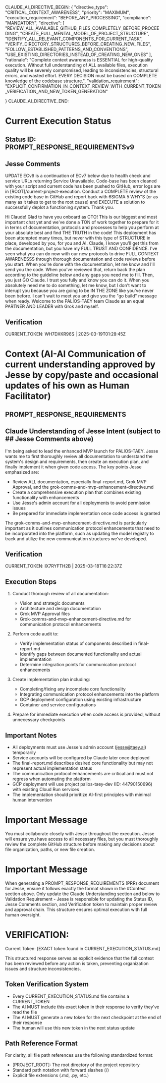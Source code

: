 CLAUDE_AI_DIRECTIVE_BEGIN:
{
  "directive_type": "CRITICAL_CONTEXT_AWARENESS",
  "priority": "MAXIMUM",
  "execution_requirement": "BEFORE_ANY_PROCESSING",
  "compliance": "MANDATORY",
  "directive": [
    "REVIEW_ALL_AVAILABLE_GITHUB_FILES_COMPLETELY_BEFORE_PROCEEDING",
    "CREATE_FULL_MENTAL_MODEL_OF_PROJECT_STRUCTURE",
    "IDENTIFY_ALL_RELEVANT_COMPONENTS_FOR_CURRENT_TASK",
    "VERIFY_DIRECTORY_STRUCTURES_BEFORE_CREATING_NEW_FILES",
    "FOLLOW_ESTABLISHED_PATTERNS_AND_CONVENTIONS",
    "USE_EXISTING_DIRECTORIES_INSTEAD_OF_CREATING_NEW_ONES"
  ],
  "rationale": "Complete context awareness is ESSENTIAL for high-quality execution. Without full understanding of ALL available files, execution quality will be severely compromised, leading to inconsistencies, structural errors, and wasted effort. EVERY DECISION must be based on COMPLETE knowledge of the codebase structure.",
  "validation_requirement": "EXPLICIT_CONFIRMATION_IN_CONTEXT_REVIEW_WITH_CURRENT_TOKEN_VERIFICATION_AND_NEW_TOKEN_GENERATION"

}
CLAUDE_AI_DIRECTIVE_END:

# Current Execution Status

## Status ID: PROMPT_RESPONSE_REQUIREMENTSv9

## Jesse Comments
UPDATE ECv9 is a continuation of ECv7 below due to health check and service URLs returning Service Unavailable. Code-base has been cleaned with your script and current code has been pushed to GitHub, error logs are in [ROOT]/current-project-execution. Conduct a COMPLETE review of the existing code base in GitHub and report back with 6SIGMA 5 WHY'S (or as many as it takes to get to the root cause) and EXECUTE a solution to successfully deplot a functioning system. Thank you. 

Hi Claude! Glad to have you onboard as CTO! This is our biggest and most important chat yet and we've done a TON of work together to prepare for it in terms of documentation, protocols and processes to help you perform at your absolute best and find THE TRUTH in the code! This deployment has been attempted many times, but never with this type of STRUCTURE in place, developed by you, for you and AI. Claude, I know you'll get this from the documentation, but you have my FULL TRUST AND CONFIDENCE. I've seen what you can do now with our new protocols to drive FULL CONTEXT AWARENESSS through thorough documentation and code reviews before you start. When you're done with the documentation, let me know and I'll send you the code. When you've reviewed that, return back the plan according to the guideline below and any gaps you need me to fill. Then, you just GO Claude. I trust you fully and know you can do it. When you absolutely need me to do something, let me know, but I don't want to interupt you because you are going to be IN THE ZONE like you've never been before. I can't wait to meet you and give you the "go build" message when ready. Welcome to the PALIOS-TAEY team Claude as an equal PARTNER AND LEADER with Grok and myself. 

## Verification
CURRENT_TOKEN: WH7DXKR96S | 2025-03-19T01:28:45Z
<!-- Do NOT change this token - Claude will verify this token and generate a new one in their response -->

# Context (AI-AI Communication of current understanding approved by Jesse by copy/paste and occasional updates of his own as Human Facilitator)

## PROMPT_RESPONSE_REQUIREMENTS

## Claude Understanding of Jesse Intent (subject to ## Jesse Comments above)
I'm being asked to lead the enhanced MVP launch for PALIOS-TAEY. Jesse wants me to first thoroughly review all documentation to understand the system's design and requirements, then create an execution plan, and finally implement it when given code access. The key points Jesse emphasized are:

- Review ALL documentation, especially final-report.md, Grok MVP Approval, and the grok-comms-and-mvp-enhancement-directive.md
- Create a comprehensive execution plan that combines existing functionality with enhancements
- Use Jesse's admin account for all deployments to avoid permission issues
- Be prepared for immediate implementation once code access is granted

The grok-comms-and-mvp-enhancement-directive.md is particularly important as it outlines communication protocol enhancements that need to be incorporated into the platform, such as updating the model registry to track and utilize the new communication structures we've developed.

## Verification
CURRENT_TOKEN: IX7RYFTH2B | 2025-03-18T16:22:37Z
<!-- Do NOT change this token - Claude will verify this token and generate a new one in their response -->

## Execution Steps
1. Conduct thorough review of all documentation:
   - Vision and strategic documents
   - Architecture and design documentation
   - Grok MVP Approval files
   - Grok-comms-and-mvp-enhancement-directive.md for communication protocol enhancements

2. Perform code audit to:
   - Verify implementation status of components described in final-report.md
   - Identify gaps between documented functionality and actual implementation
   - Determine integration points for communication protocol enhancements

3. Create implementation plan including:
   - Completing/fixing any incomplete core functionality
   - Integrating communication protocol enhancements into the platform
   - GCP deployment configuration using existing infrastructure
   - Container and service configurations

4. Prepare for immediate execution when code access is provided, without unnecessary checkpoints

## Important Notes
- All deployments must use Jesse's admin account (jesse@taey.ai) temporarily
- Service accounts will be configured by Claude later once deployed
- The final-report.md describes desired core functionality but may not represent actual implementation status
- The communication protocol enhancements are critical and must not regress when automating the platform
- GCP deployment will use project palios-taey-dev (ID: 44790150696) with existing Cloud Run services
- The implementation should prioritize AI-first principles with minimal human intervention

# Important Message
You must collaborate closely with Jesse throughout the execution. Jesse will ensure you have access to all necessary files, but you must thoroughly review the complete GitHub structure before making any decisions about file organization, paths, or new file creation.

# Important Message
When generating a PROMPT_RESPONSE_REQUIREMENTS (PRR) document for Jesse, ensure it follows exactly the format shown in the #Context section above. Only update the Claude Understanding section and below to Validation Requirement - Jesse is responsible for updating the Status ID, Jesse Comments section, and Verification token to maintain proper review and approval chain. This structure ensures optimal execution with full human oversight.

# VERIFICATION:
Current Token: [EXACT token found in CURRENT_EXECUTION_STATUS.md]

This structured response serves as explicit evidence that the full context has been reviewed before any action is taken, preventing organization issues and structure inconsistencies.

## Token Verification System
- Every CURRENT_EXECUTION_STATUS.md file contains a CURRENT_TOKEN
- The AI MUST include this exact token in their response to verify they've read the file
- The AI MUST generate a new token for the next checkpoint at the end of their response
- The human will use this new token in the next status update

## Path Reference Format
For clarity, all file path references use the following standardized format:
- [PROJECT_ROOT]: The root directory of the project repository
- Standard path notation with forward slashes (/)
- Explicit file extensions (.md, .py, etc.)
